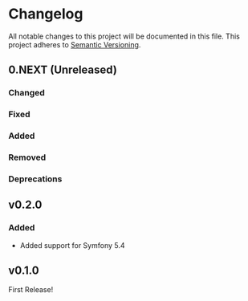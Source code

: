 # Changelog

All notable changes to this project will be documented in this file.
This project adheres to [Semantic Versioning](http://semver.org/).

## 0.NEXT (Unreleased)

### Changed

### Fixed

### Added

### Removed

### Deprecations

## v0.2.0

### Added

- Added support for Symfony 5.4

## v0.1.0

First Release!
